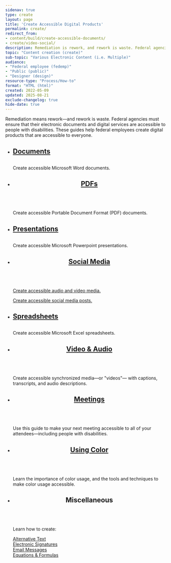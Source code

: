 ```yaml
---
sidenav: true
type: create
layout: page
title: 'Create Accessible Digital Products'
permalink: create/
redirect_from:
- content/build/create-accessible-documents/
- create/video-social/
description: Remediation is rework, and rework is waste. Federal agencies are responsible for ensuring their information and services are accessible to persons with disabilities. Federal employees can use our guides to create accessible electronic documents and digital services ensure access by everyone.
topic: "Content creation (create)"
sub-topic: "Various Electronic Content (i.e. Multiple)"
audience:
- "Federal employee (fedemp)"
- "Public (public)"
- "Designer (design)"
resource-type: "Process/How-to"
format: "HTML (html)"
created: 2022-05-09
updated: 2025-08-21
exclude-changelog: true
hide-date: true
---
```

Remediation means rework—and rework is waste. Federal agencies must ensure that their electronic documents and digital services are accessible to people with disabilities. These guides help federal employees create digital products that are accessible to everyone.

<section id="create-cards" class="usa-section">
<ul class="usa-card-group">
  <li class="usa-card mobile:grid-col-12 tablet:grid-col-6 desktop:grid-col-4">
    <div class="usa-card__container">
      <div class="usa-card__header">
        <h2 class="usa-card__heading font-family-sans"><a href="{{site.baseurl}}/create/documents/">Documents</a></h2>
      </div>
      <div class="usa-card__media">
        <div class="usa-card__img bg-blue">
          <img src="{{site.baseurl}}/assets/images/thumbnails/thumb-create-docx-col3.png" alt="" aria-hidden="true"/>
        </div>
      </div>
      <div class="usa-card__body">
        <p>Create accessible Microsoft Word documents.</p>
      </div>
    </div>
  </li>
    <li class="usa-card mobile:grid-col-12 tablet:grid-col-6 desktop:grid-col-4">
    <div class="usa-card__container">
      <header class="usa-card__header">
        <h2 class="usa-card__heading font-family-sans"><a href="{{site.baseurl}}/create/pdfs/">PDFs</a></h2>
      </header>
      <div class="usa-card__media">
        <div class="usa-card__img bg-red">
          <img src="{{site.baseurl}}/assets/images/thumbnails/thumb-create-pdf-col3.png" alt="" aria-hidden="true"/>
        </div>
      </div>
      <div class="usa-card__body">
        <p>Create accessible Portable Document Format (PDF) documents.</p>
      </div>
    </div>
  </li>
  <li class="usa-card mobile:grid-col-12 tablet:grid-col-6 desktop:grid-col-4">
    <div class="usa-card__container">
      <div class="usa-card__header">
        <h2 class="usa-card__heading font-family-sans"><a href="{{site.baseurl}}/create/presentations/">Presentations</a></h2>
      </div>
      <div class="usa-card__media">
        <div class="usa-card__img bg-gold">
          <img src="{{site.baseurl}}/assets/images/thumbnails/thumb-create-pptx-col3.png" alt="" aria-hidden="true"/>
        </div>
      </div>
      <div class="usa-card__body">
        <p>Create accessible Microsoft Powerpoint presentations.</p>
      </div>
    </div>
  </li>
  <li class="usa-card mobile:grid-col-12 tablet:grid-col-6 desktop:grid-col-4">
    <div class="usa-card__container">
      <header class="usa-card__header">
        <h2 class="usa-card__heading font-family-sans"><a href="http://127.0.0.1:4000/create/social-media/">Social Media</a></h2>
      </header>
      <div class="usa-card__media">
        <div class="usa-card__img bg-accent-warm">
          <img src="{{site.baseurl}}/assets/images/thumbnails/thumb-create-social-media-col3.png" alt="" aria-hidden="true"/>
        </div>
      </div>
      <div class="usa-card__body">
        <p><a href="{{site.baseurl}}/create/audio-video/">Create accessible audio and video media.</a></p>
        <p><a href="{{site.baseurl}}/create/social-media">Create accessible social media posts.</a></p>
      </div>
    </div>
  </li>
  <li class="usa-card mobile:grid-col-12 tablet:grid-col-6 desktop:grid-col-4">
    <div class="usa-card__container">
      <div class="usa-card__header">
       <h2 class="usa-card__heading font-family-sans"><a href="{{site.baseurl}}/create/spreadsheets/">Spreadsheets</a></h2>
      </div>
      <div class="usa-card__media">
        <div class="usa-card__img bg-mint">
          <img src="{{site.baseurl}}/assets/images/thumbnails/thumb-create-xlsx-col3.png" alt="" aria-hidden="true"/>
        </div>
      </div>
      <div class="usa-card__body">
        <p>Create accessible Microsoft Excel spreadsheets.</p>
      </div>
    </div>
  </li>
  <li class="usa-card mobile:grid-col-12 tablet:grid-col-6 desktop:grid-col-4">
    <div class="usa-card__container">
      <header class="usa-card__header">
        <h2 class="usa-card__heading font-family-sans"><a href="{{site.baseurl}}/create/synchronized-media/">Video & Audio</a></h2>
      </header>
      <div class="usa-card__media">
        <div class="usa-card__img bg-cyan">
          <img src="{{site.baseurl}}/assets/images/thumbnails/thumb-create-video-col3.png" alt="" aria-hidden="true"/>           
        </div>
      </div>
      <div class="usa-card__body">
        <p>Create accessible synchronized media&mdash;or "videos"&mdash; with captions, transcripts, and audio descriptions.</p>
      </div>
    </div>
  </li>
  <li class="usa-card mobile:grid-col-12 tablet:grid-col-6 desktop:grid-col-4">
    <div class="usa-card__container">
      <header class="usa-card__header">
        <h2 class="usa-card__heading font-family-sans"><a href="{{site.baseurl}}/create/accessible-meetings/">Meetings</a></h2>
      </header>
      <div class="usa-card__media">
        <div class="usa-card__img bg-accent-cool">
          <img src="{{site.baseurl}}/assets/images/thumbnails/thumb-create-meetings-col3.png" alt="" aria-hidden="true"/>           
        </div>
      </div>
      <div class="usa-card__body">
        <p>Use this guide to make your next meeting accessible to all of your attendees&mdash;including people with disabilities.</p>
      </div>
    </div>
  </li>
  <li class="usa-card mobile:grid-col-12 tablet:grid-col-6 desktop:grid-col-4">
    <div class="usa-card__container">
      <header class="usa-card__header">
        <h2 class="usa-card__heading font-family-sans"><a href="{{site.baseurl}}/create/making-color-usage-accessible/">Using Color</a></h2>
      </header>
      <div class="usa-card__media">
        <div class="usa-card__img bg-magenta">
          <img src="{{site.baseurl}}/assets/images/thumbnails/thumb-create-color-usage-col3.png" alt="" aria-hidden="true"/>           
        </div>
      </div>
      <div class="usa-card__body">
        <p>Learn the importance of color usage, and the tools and techniques to make color usage accessible.</p>
      </div>
    </div>
  </li>
  <li class="usa-card mobile:grid-col-12 tablet:grid-col-6 desktop:grid-col-4">
    <div class="usa-card__container">
      <header class="usa-card__header">
        <h2 class="usa-card__heading font-family-sans">Miscellaneous</h2>
      </header>
      <div class="usa-card__media">
        <div class="usa-card__img bg-indigo">
          <img src="{{site.baseurl}}/assets/images/thumbnails/thumb-create-misc-col3.png" alt="" aria-hidden="true"/>           
        </div>
      </div>
      <div class="usa-card__body">
        <p>Learn how to create:</p>
        <p>
          <a href="{{site.baseurl}}/create/alternative-text/">Alternative Text</a><br>
          <a href="{{site.baseurl}}/create/electronic-signatures/">Electronic Signatures</a><br>
          <a href="{{site.baseurl}}/create/email-messages/">Email Messages</a><br>
          <a href="{{site.baseurl}}/create/accessible-equations-formulas/">Equations & Formulas</a>
        </p>
      </div>
    </div>
  </li>
</ul>
​</section>